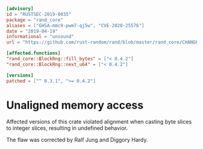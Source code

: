 ```toml
[advisory]
id = "RUSTSEC-2019-0035"
package = "rand_core"
aliases = ["GHSA-mmc9-pwm7-qj5w", "CVE-2020-25576"]
date = "2019-04-19"
informational = "unsound"
url = "https://github.com/rust-random/rand/blob/master/rand_core/CHANGELOG.md#050---2019-06-06"

[affected.functions]
"rand_core::BlockRng::fill_bytes" = ["< 0.4.2"]
"rand_core::BlockRng::next_u64" = ["< 0.4.2"]

[versions]
patched = ["^ 0.3.1", ">= 0.4.2"]
```

# Unaligned memory access

Affected versions of this crate violated alignment when casting byte slices to
integer slices, resulting in undefined behavior.

The flaw was corrected by Ralf Jung and Diggory Hardy.
